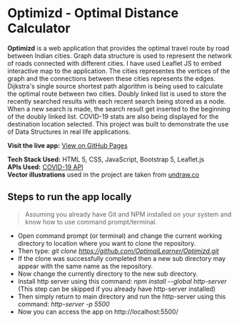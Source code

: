 # Optimizd - Optimal Distance Calculator
**Optimizd** is a web application that provides the optimal travel route by road between Indian cities. Graph data structure is used to represent the network of roads connected with different cities. I have used Leaflet JS to embed interactive map to the application. The cities representes the vertices of the graph and the connections between these cities represents the edges. Dijkstra's single source shortest path algorithm is being used to calculate the optimal route between two cities. Doubly linked list is used to store the recently searched results with each recent search being stored as a node. When a new search is made, the search result get inserted to the beginning of the doubly linked list. COVID-19 stats are also being displayed for the destination location selected. This project was built to demonstrate the use of Data Structures in real life applications. 

**Visit the live app:** [View on GitHub Pages](https://optimallearner.github.io/Optimizd/)

**Tech Stack Used:** HTML 5, CSS, JavaScript, Bootstrap 5, Leaflet.js  
**APIs Used:** [COVID-19 API](https://github.com/covid19india/api)  
**Vector illustrations** used in the project are taken from [undraw.co](https://undraw.co/)

## Steps to run the app locally
> Assuming you already have Git and NPM installed on your system and know how to use command prompt/terminal.
* Open command prompt (or terminal) and change the current working directory to location where you want to clone the repository.
* Then type: *git clone https://github.com/OptimalLearner/Optimizd.git*
* If the clone was successfully completed then a new sub directory may appear with the same name as the repository.
* Now change the currently directory to the new sub directory.
* Install http server using this command: *npm install --global http-server* (This step can be skipped if you already have http-server installed)
* Then simply return to main directory and run the http-server using this command: *http-server -p 5500*
* Now you can access the app on http://localhost:5500/

